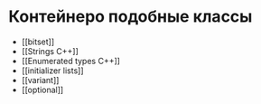 # Контейнеро подобные классы
- [[bitset]]
- [[Strings C++]]
- [[Enumerated types C++]]
- [[initializer lists]]
- [[variant]]
- [[optional]]
